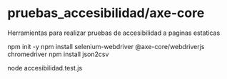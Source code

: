 # pruebas_accesibilidad/axe-core
Herramientas para realizar pruebas de accesibilidad a paginas estaticas

npm init -y
npm install selenium-webdriver @axe-core/webdriverjs chromedriver
npm install json2csv

node accesibilidad.test.js